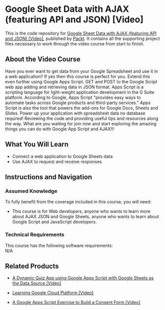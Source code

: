


# Google Sheet Data with AJAX (featuring API and JSON) [Video]
This is the code repository for [Google Sheet Data with AJAX (featuring API and JSON) [Video]](https://www.packtpub.com/web-development/google-sheet-data-ajax-featuring-api-and-json-video), published by [Packt](https://www.packtpub.com/?utm_source=github). It contains all the supporting project files necessary to work through the video course from start to finish.
## About the Video Course
Have you ever want to get data from your Google Spreadsheet and use it in a web application? If yes then this course is perfect for you. Extend this even further using Google Apps Script. GET and POST to the Google Script web app adding and retrieving data in JSON format. Apps Script is a scripting language for light-weight application development in the G Suite platform. According to Google, Apps Script "provides easy ways to automate tasks across Google products and third-party services." Apps Script is also the tool that powers the add-ons for Google Docs, Sheets and Slides. Power up your application with spreadsheet data no database required! Reviewing the code and providing useful tips and resources along the way. What are you waiting for join now and start exploring the amazing things you can do with Google App Script and AJAX!!!
<H2>What You Will Learn</H2>
<DIV class=book-info-will-learn-text>
<UL>
<LI> Connect a web application to Google Sheets data</LI>
<LI> Use AJAX to request and receive responses</LI>
</UL></DIV>

## Instructions and Navigation
### Assumed Knowledge
To fully benefit from the coverage included in this course, you will need:<br/>
<DIV class=book-info-will-learn-text>
<UL>
<LI> This course is for Web developers, anyone who wants to learn more about AJAX JSON and Google Sheets, anyone who wants to learn about Google Script and JavaScript developers.</LI>
</UL>
<DIV>

### Technical Requirements
This course has the following software requirements:<br/>
N/A

## Related Products
* [A Dynamic Quiz App using Google Apps Script with Google Sheets as the Data Source [Video]](https://www.packtpub.com/application-development/dynamic-quiz-app-using-google-apps-script-google-sheets-data-source-video)

* [Learning Google Cloud Platform [Video]](https://www.packtpub.com/virtualization-and-cloud/learning-google-cloud-platform-video)

* [A Google Apps Script Exercise to Build a Consent Form [Video]](https://www.packtpub.com/application-development/google-apps-script-exercise-build-consent-form-video)
